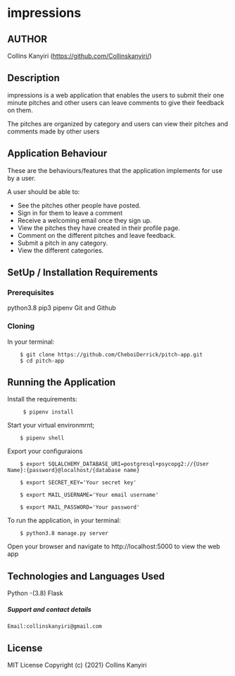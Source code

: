 # impressions

## AUTHOR

Collins Kanyiri (https://github.com/Collinskanyiri/)

## Description
impressions is a web application that enables the users to submit their one minute pitches and other users can leave comments to give their feedback on them.

The pitches are organized by category and users can view their pitches and comments made by other users

## Application Behaviour
These are the behaviours/features that the application implements for use by a user.

A user should be able to:
* See the pitches other people have posted.
* Sign in for them to leave a comment
* Receive a welcoming email once they sign up.
* View the pitches they have created in their profile page.
* Comment on the different pitches and leave feedback.
* Submit a pitch in any category.
* View the different categories.


## SetUp / Installation Requirements
### Prerequisites
python3.8
pip3
pipenv
Git and Github

### Cloning
In your terminal:
        
        $ git clone https://github.com/CheboiDerrick/pitch-app.git
        $ cd pitch-app

## Running the Application
Install the requirements:

         $ pipenv install

Start your virtual environmrnt;

        $ pipenv shell 

Export your configuraions

        $ export SQLALCHEMY_DATABASE_URI=postgresql+psycopg2://{User Name}:{password}@localhost/{database name}

        $ export SECRET_KEY='Your secret key'

        $ export MAIL_USERNAME='Your email username'

        $ export MAIL_PASSWORD='Your password'

To run the application, in your terminal:
        
        $ python3.8 manage.py server
    

Open your browser and navigate to http://localhost:5000 to view the web app

        
## Technologies and Languages Used
Python -(3.8)
Flask

##### Support and contact details

    Email:collinskanyiri@gmail.com 

## License
MIT License Copyright (c) {2021} Collins Kanyiri

